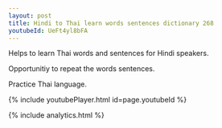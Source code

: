 ```yaml
---
layout: post
title: Hindi to Thai learn words sentences dictionary 268 
youtubeId: UeFt4yl8bFA
---
```

 
 
Helps to learn Thai words and sentences for Hindi speakers.

Opportunitiy to repeat the words sentences. 

Practice Thai language. 
 
{% include youtubePlayer.html id=page.youtubeId %}
 
 
{% include analytics.html %}